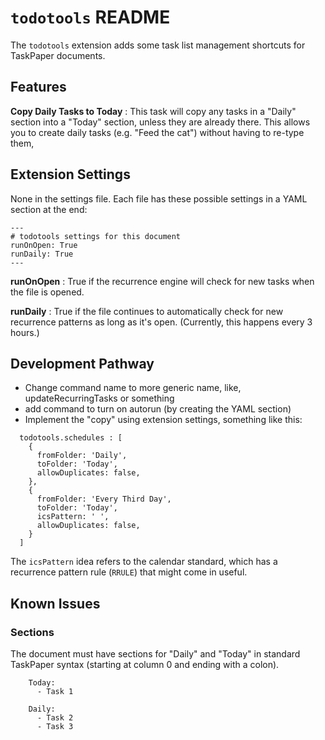 # `todotools` README

The `todotools` extension adds some task list management shortcuts for TaskPaper documents.

## Features

**Copy Daily Tasks to Today**
: This task will copy any tasks in a "Daily" section into a "Today" section, unless they are already there. This allows you to create daily tasks (e.g. "Feed the cat") without having to re-type them,

## Extension Settings

None in the settings file. Each file has these possible settings in a YAML section at the end:

```
---
# todotools settings for this document
runOnOpen: True
runDaily: True
---
```

**runOnOpen**
: True if the recurrence engine will check for new tasks when the file is opened.

**runDaily**
: True if the file continues to automatically check for new recurrence patterns as long as it's open. (Currently, this happens every 3 hours.)

## Development Pathway

-   Change command name to more generic name, like, updateRecurringTasks or something
-   add command to turn on autorun (by creating the YAML section)
-   Implement the "copy" using extension settings, something like this:

```
  todotools.schedules : [
    {
      fromFolder: 'Daily',
      toFolder: 'Today',
      allowDuplicates: false,
    },
    {
      fromFolder: 'Every Third Day',
      toFolder: 'Today',
      icsPattern: ' ',
      allowDuplicates: false,
    }
  ]
```

The `icsPattern` idea refers to the calendar standard, which has a recurrence pattern rule (`RRULE`) that might come in useful.

## Known Issues

### Sections

The document must have sections for "Daily" and "Today" in standard TaskPaper syntax (starting at column 0 and ending with a colon).

```
    Today:
      - Task 1

    Daily:
      - Task 2
      - Task 3
```
